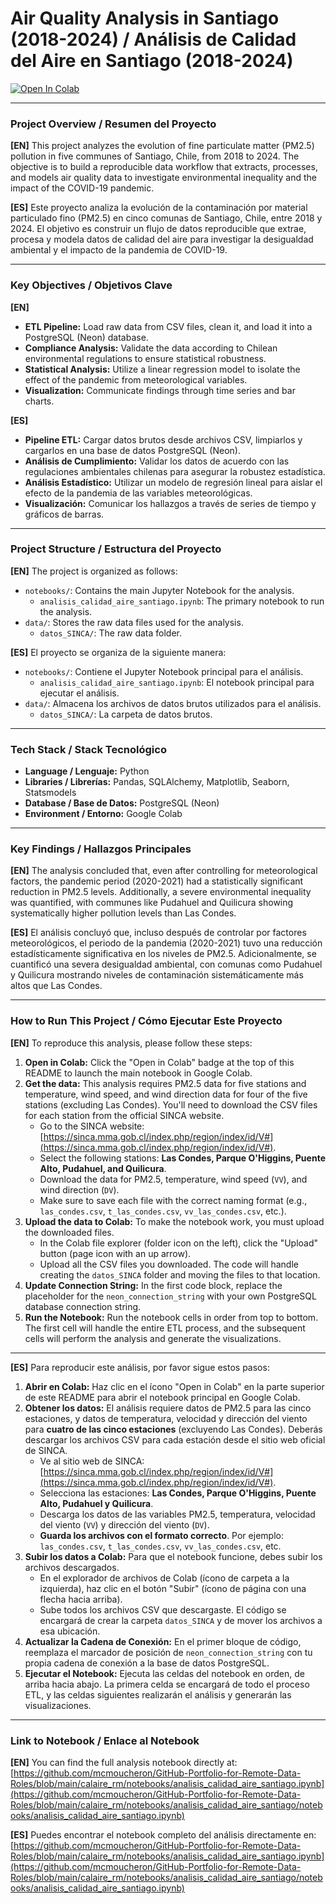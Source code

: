 # Air Quality Analysis in Santiago (2018-2024) / Análisis de Calidad del Aire en Santiago (2018-2024)

[![Open In Colab](https://colab.research.google.com/assets/colab-badge.svg)](https://colab.research.google.com/github/mcmoucheron/GitHub-Portfolio-for-Remote-Data-Roles/blob/main/calidad-aire-santiago/notebooks/analisis_calidad_aire_santiago.ipynb)

---

### Project Overview / Resumen del Proyecto

**[EN]** This project analyzes the evolution of fine particulate matter (PM2.5) pollution in five communes of Santiago, Chile, from 2018 to 2024. The objective is to build a reproducible data workflow that extracts, processes, and models air quality data to investigate environmental inequality and the impact of the COVID-19 pandemic.

**[ES]** Este proyecto analiza la evolución de la contaminación por material particulado fino (PM2.5) en cinco comunas de Santiago, Chile, entre 2018 y 2024. El objetivo es construir un flujo de datos reproducible que extrae, procesa y modela datos de calidad del aire para investigar la desigualdad ambiental y el impacto de la pandemia de COVID-19.

---

### Key Objectives / Objetivos Clave

**[EN]**
* **ETL Pipeline:** Load raw data from CSV files, clean it, and load it into a PostgreSQL (Neon) database.
* **Compliance Analysis:** Validate the data according to Chilean environmental regulations to ensure statistical robustness.
* **Statistical Analysis:** Utilize a linear regression model to isolate the effect of the pandemic from meteorological variables.
* **Visualization:** Communicate findings through time series and bar charts.

**[ES]**
* **Pipeline ETL:** Cargar datos brutos desde archivos CSV, limpiarlos y cargarlos en una base de datos PostgreSQL (Neon).
* **Análisis de Cumplimiento:** Validar los datos de acuerdo con las regulaciones ambientales chilenas para asegurar la robustez estadística.
* **Análisis Estadístico:** Utilizar un modelo de regresión lineal para aislar el efecto de la pandemia de las variables meteorológicas.
* **Visualización:** Comunicar los hallazgos a través de series de tiempo y gráficos de barras.

---

### Project Structure / Estructura del Proyecto

**[EN]** The project is organized as follows:

* `notebooks/`: Contains the main Jupyter Notebook for the analysis.
    * `analisis_calidad_aire_santiago.ipynb`: The primary notebook to run the analysis.
* `data/`: Stores the raw data files used for the analysis.
    * `datos_SINCA/`: The raw data folder.

**[ES]** El proyecto se organiza de la siguiente manera:

* `notebooks/`: Contiene el Jupyter Notebook principal para el análisis.
    * `analisis_calidad_aire_santiago.ipynb`: El notebook principal para ejecutar el análisis.
* `data/`: Almacena los archivos de datos brutos utilizados para el análisis.
    * `datos_SINCA/`: La carpeta de datos brutos.

---

### Tech Stack / Stack Tecnológico

* **Language / Lenguaje:** Python
* **Libraries / Librerías:** Pandas, SQLAlchemy, Matplotlib, Seaborn, Statsmodels
* **Database / Base de Datos:** PostgreSQL (Neon)
* **Environment / Entorno:** Google Colab

---

### Key Findings / Hallazgos Principales

**[EN]** The analysis concluded that, even after controlling for meteorological factors, the pandemic period (2020-2021) had a statistically significant reduction in PM2.5 levels. Additionally, a severe environmental inequality was quantified, with communes like Pudahuel and Quilicura showing systematically higher pollution levels than Las Condes.

**[ES]** El análisis concluyó que, incluso después de controlar por factores meteorológicos, el periodo de la pandemia (2020-2021) tuvo una reducción estadísticamente significativa en los niveles de PM2.5. Adicionalmente, se cuantificó una severa desigualdad ambiental, con comunas como Pudahuel y Quilicura mostrando niveles de contaminación sistemáticamente más altos que Las Condes.

---

### How to Run This Project / Cómo Ejecutar Este Proyecto

**[EN]** To reproduce this analysis, please follow these steps:

1.  **Open in Colab:** Click the "Open in Colab" badge at the top of this README to launch the main notebook in Google Colab.
2.  **Get the data:** This analysis requires PM2.5 data for five stations and temperature, wind speed, and wind direction data for four of the five stations (excluding Las Condes). You'll need to download the CSV files for each station from the official SINCA website.
    * Go to the SINCA website: [https://sinca.mma.gob.cl/index.php/region/index/id/V#](https://sinca.mma.gob.cl/index.php/region/index/id/V#).
    * Select the following stations: **Las Condes, Parque O'Higgins, Puente Alto, Pudahuel, and Quilicura**.
    * Download the data for PM2.5, temperature, wind speed (`VV`), and wind direction (`DV`).
    * Make sure to save each file with the correct naming format (e.g., `las_condes.csv`, `t_las_condes.csv`, `vv_las_condes.csv`, etc.).
3.  **Upload the data to Colab:** To make the notebook work, you must upload the downloaded files.
    * In the Colab file explorer (folder icon on the left), click the "Upload" button (page icon with an up arrow).
    * Upload all the CSV files you downloaded. The code will handle creating the `datos_SINCA` folder and moving the files to that location.
4.  **Update Connection String:** In the first code block, replace the placeholder for the `neon_connection_string` with your own PostgreSQL database connection string.
5.  **Run the Notebook:** Run the notebook cells in order from top to bottom. The first cell will handle the entire ETL process, and the subsequent cells will perform the analysis and generate the visualizations.

---

**[ES]** Para reproducir este análisis, por favor sigue estos pasos:

1.  **Abrir en Colab:** Haz clic en el ícono "Open in Colab" en la parte superior de este README para abrir el notebook principal en Google Colab.
2.  **Obtener los datos:** El análisis requiere datos de PM2.5 para las cinco estaciones, y datos de temperatura, velocidad y dirección del viento para **cuatro de las cinco estaciones** (excluyendo Las Condes). Deberás descargar los archivos CSV para cada estación desde el sitio web oficial de SINCA.
    * Ve al sitio web de SINCA: [https://sinca.mma.gob.cl/index.php/region/index/id/V#](https://sinca.mma.gob.cl/index.php/region/index/id/V#).
    * Selecciona las estaciones: **Las Condes, Parque O'Higgins, Puente Alto, Pudahuel y Quilicura**.
    * Descarga los datos de las variables PM2.5, temperatura, velocidad del viento (`VV`) y dirección del viento (`DV`).
    * **Guarda los archivos con el formato correcto**. Por ejemplo: `las_condes.csv`, `t_las_condes.csv`, `vv_las_condes.csv`, etc.
3.  **Subir los datos a Colab:** Para que el notebook funcione, debes subir los archivos descargados.
    * En el explorador de archivos de Colab (ícono de carpeta a la izquierda), haz clic en el botón "Subir" (ícono de página con una flecha hacia arriba).
    * Sube todos los archivos CSV que descargaste. El código se encargará de crear la carpeta `datos_SINCA` y de mover los archivos a esa ubicación.
4.  **Actualizar la Cadena de Conexión:** En el primer bloque de código, reemplaza el marcador de posición de `neon_connection_string` con tu propia cadena de conexión a la base de datos PostgreSQL.
5.  **Ejecutar el Notebook:** Ejecuta las celdas del notebook en orden, de arriba hacia abajo. La primera celda se encargará de todo el proceso ETL, y las celdas siguientes realizarán el análisis y generarán las visualizaciones.
---

### Link to Notebook / Enlace al Notebook

**[EN]** You can find the full analysis notebook directly at:
[https://github.com/mcmoucheron/GitHub-Portfolio-for-Remote-Data-Roles/blob/main/calaire_rm/notebooks/analisis_calidad_aire_santiago.ipynb](https://github.com/mcmoucheron/GitHub-Portfolio-for-Remote-Data-Roles/blob/main/calaire_rm/notebooks/analisis_calidad_aire_santiago/notebooks/analisis_calidad_aire_santiago.ipynb)

**[ES]** Puedes encontrar el notebook completo del análisis directamente en:
[https://github.com/mcmoucheron/GitHub-Portfolio-for-Remote-Data-Roles/blob/main/calaire_rm/notebooks/analisis_calidad_aire_santiago.ipynb](https://github.com/mcmoucheron/GitHub-Portfolio-for-Remote-Data-Roles/blob/main/calaire_rm/notebooks/analisis_calidad_aire_santiago/notebooks/analisis_calidad_aire_santiago.ipynb)